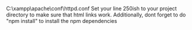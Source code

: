 C:\xampp\apache\conf\httpd.conf
Set your line 250ish to your project directory to make sure that html links work.
Additionally, dont forget to do "npm install" to install the npm dependencies